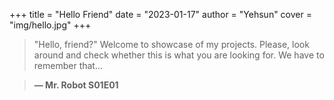 +++
title = "Hello Friend"
date = "2023-01-17"
author = "Yehsun"
cover = "img/hello.jpg"
+++

> "Hello, friend?"
> Welcome to showcase of my projects.
> Please, look around
> and check whether this is what you are looking for.
> We have to remember that...

> **— Mr. Robot S01E01**



